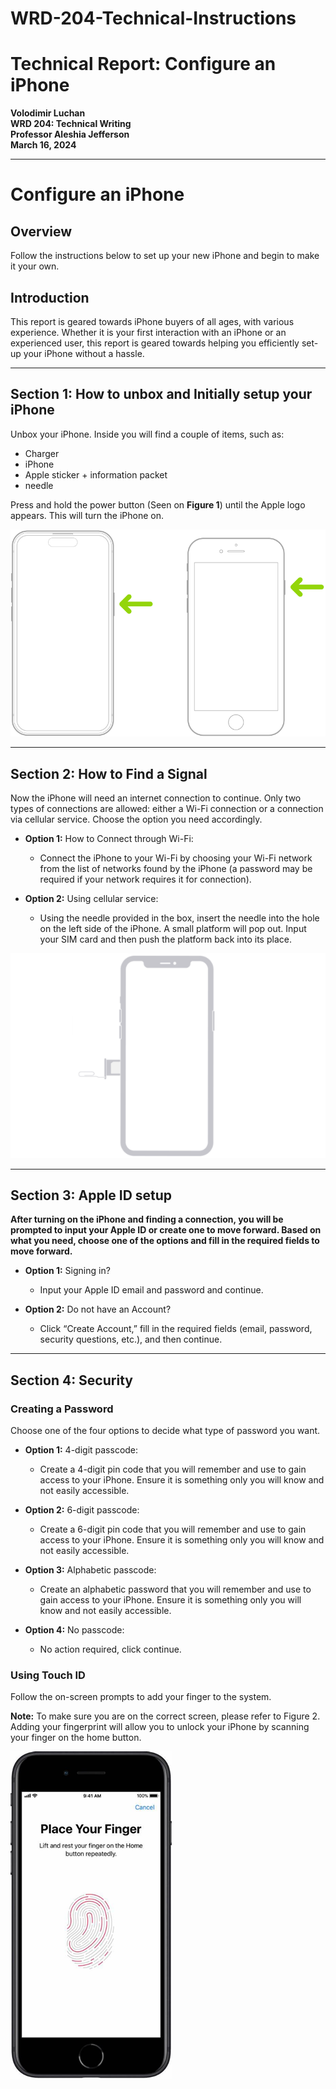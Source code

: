 # WRD-204-Technical-Instructions
# Technical Report: Configure an iPhone

**Volodimir Luchan**  
**WRD 204: Technical Writing**  
**Professor Aleshia Jefferson**  
**March 16, 2024**  

---

# **Configure an iPhone**

## Overview

Follow the instructions below to set up your new iPhone and begin to make it your own.

## **Introduction**

This report is geared towards iPhone buyers of all ages, with various experience. Whether it is your first interaction with an iPhone or an experienced user, this report is geared towards helping you efficiently set-up your iPhone without a hassle.

---

## Section 1: How to unbox and Initially setup your iPhone

Unbox your iPhone. Inside you will find a couple of items, such as:
- Charger
- iPhone
- Apple sticker + information packet
- needle

Press and hold the power button (Seen on **Figure 1**) until the Apple logo appears. This will turn the iPhone on.

![Figure 1: iPhone Power Button](images/media/image1.png)

---

## Section 2: How to Find a Signal

Now the iPhone will need an internet connection to continue. Only two types of connections are allowed: either a Wi-Fi connection or a connection via cellular service. Choose the option you need accordingly.

- **Option 1:** How to Connect through Wi-Fi:
  - Connect the iPhone to your Wi-Fi by choosing your Wi-Fi network from the list of networks found by the iPhone (a password may be required if your network requires it for connection).

- **Option 2:** Using cellular service:
  - Using the needle provided in the box, insert the needle into the hole on the left side of the iPhone. A small platform will pop out. Input your SIM card and then push the platform back into its place.

![Figure 2: Inserting SIM card](images/media/image2.png)

---

## Section 3: Apple ID setup

**After turning on the iPhone and finding a connection, you will be prompted to input your Apple ID or create one to move forward. Based on what you need, choose one of the options and fill in the required fields to move forward.**

- **Option 1:** Signing in?
  - Input your Apple ID email and password and continue.

- **Option 2:** Do not have an Account?
  - Click “Create Account,” fill in the required fields (email, password, security questions, etc.), and then continue.

---

## Section 4: Security

### **Creating a Password**

Choose one of the four options to decide what type of password you want.

- **Option 1:** 4-digit passcode:
  - Create a 4-digit pin code that you will remember and use to gain access to your iPhone. Ensure it is something only you will know and not easily accessible.

- **Option 2:** 6-digit passcode:
  - Create a 6-digit pin code that you will remember and use to gain access to your iPhone. Ensure it is something only you will know and not easily accessible.

- **Option 3:** Alphabetic passcode:
  - Create an alphabetic password that you will remember and use to gain access to your iPhone. Ensure it is something only you will know and not easily accessible.

- **Option 4:** No passcode:
  - No action required, click continue.

### **Using Touch ID**

Follow the on-screen prompts to add your finger to the system.

**Note:** To make sure you are on the correct screen, please refer to Figure 2. Adding your fingerprint will allow you to unlock your iPhone by scanning your finger on the home button.

![Figure 3: Touch ID Setup](images/media/image3.png)  

